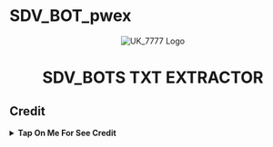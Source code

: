 # SDV_BOT_pwex
<p align="center">
  <img src="https://vault.pictures/p/993c8f98bb2a4080b4f90b6eb47964ad" alt="UK_7777 Logo">
</p>
<h1 align="center">
  SDV_BOTS TXT EXTRACTOR 
</h1>

## Credit

<b><details><summary>Tap On Me For See Credit</summary>

💝 Credit Goes To [SDV UK DEV](https://telegram.me/SDV_BOTS) So Don't Forgot To Give Credit